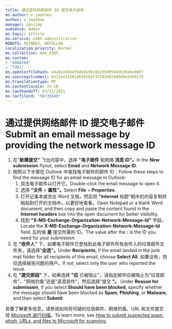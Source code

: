```yaml
---
title: 通过提供网络邮件 ID 提交电子邮件
ms.author: v-jmathew
author: v-jmathew
manager: dansimp
audience: Admin
ms.topic: article
ms.service: o365-administration
ROBOTS: NOINDEX, NOFOLLOW
localization_priority: Normal
ms.collection: Adm_O365
ms.custom:
- "9000760"
- "7391"
ms.openlocfilehash: e4a0a3d9b4fede9198c8a235d05945b30a6e0807
ms.sourcegitcommit: 6312ee31561db36104f32282d019d069ede69174
ms.translationtype: MT
ms.contentlocale: zh-CN
ms.lasthandoff: 03/11/2021
ms.locfileid: "50735549"
---
```

# <a name="submit-an-email-message-by-providing-the-network-message-id"></a><span data-ttu-id="8bbe4-102">通过提供网络邮件 ID 提交电子邮件</span><span class="sxs-lookup"><span data-stu-id="8bbe4-102">Submit an email message by providing the network message ID</span></span>

1. <span data-ttu-id="8bbe4-103">在"**新建提交"** 飞出内容中，选择 **"电子邮件** 和网络 **消息 ID"。**</span><span class="sxs-lookup"><span data-stu-id="8bbe4-103">In the **New submission** flyout, select **Email** and **Network Message ID**.</span></span>
2. <span data-ttu-id="8bbe4-104">按照以下步骤在 Outlook 中查找电子邮件的邮件 ID：</span><span class="sxs-lookup"><span data-stu-id="8bbe4-104">Follow these steps to find the message ID for an email message in Outlook:</span></span>
    1. <span data-ttu-id="8bbe4-105">双击电子邮件以打开它。</span><span class="sxs-lookup"><span data-stu-id="8bbe4-105">Double-click the email message to open it.</span></span>
    1. <span data-ttu-id="8bbe4-106">选择 **"文件**  >  **属性"。**</span><span class="sxs-lookup"><span data-stu-id="8bbe4-106">Select **File** > **Properties**.</span></span>
    1. <span data-ttu-id="8bbe4-107">打开记事本或空白 Word 文档，然后将 **"Internet** 标题"框中的内容复制并粘贴到打开的文档中，以更好地查看。</span><span class="sxs-lookup"><span data-stu-id="8bbe4-107">Open Notepad or a blank Word document, and then copy and paste the content found in the **Internet headers** box into the open document for better visibility.</span></span>
    1. <span data-ttu-id="8bbe4-108">找到 **"X-MS-Exchange-Organization-Network-Message-Id"** 字段。</span><span class="sxs-lookup"><span data-stu-id="8bbe4-108">Locate the **X-MS-Exchange-Organization-Network-Message-Id** field.</span></span> <span data-ttu-id="8bbe4-109">后的值 **是** 提交所需的 ID。</span><span class="sxs-lookup"><span data-stu-id="8bbe4-109">The value after the **:** is the ID you need for your submission.</span></span>
3. <span data-ttu-id="8bbe4-110">在 **"收件人"** 下，如果电子邮件已登陆到此电子邮件所有收件人的垃圾邮件文件夹，请选择"**全选"。**</span><span class="sxs-lookup"><span data-stu-id="8bbe4-110">Under **Recipients**, if the email landed in the junk mail folder for all recipients of this email, choose **Select All**.</span></span> <span data-ttu-id="8bbe4-111">如果没有，则仅选择报告问题的用户。</span><span class="sxs-lookup"><span data-stu-id="8bbe4-111">If not, select only the user who reported the issue.</span></span>
4. <span data-ttu-id="8bbe4-112">在 **"提交原因"** 下，如果选择 **"应** 已被阻止"，请指定邮件应被阻止为"垃圾邮件"、"网络钓鱼"还是"恶意软件"，然后选择"提交 **"。** </span><span class="sxs-lookup"><span data-stu-id="8bbe4-112">Under **Reason for submission**, if you select **Should have been blocked**, specify whether the message should have been blocked as **Spam**, **Phishing**, or **Malware**, and then select **Submit**.</span></span>

<span data-ttu-id="8bbe4-113">若要了解更多信息，请参阅如何将可疑的垃圾邮件、网络钓鱼、URL 和文件提交给 [Microsoft 进行扫描](https://go.microsoft.com/fwlink/?linkid=2101479)。</span><span class="sxs-lookup"><span data-stu-id="8bbe4-113">To learn more, see [How to submit suspected spam, phish, URLs, and files to Microsoft for scanning](https://go.microsoft.com/fwlink/?linkid=2101479).</span></span>
